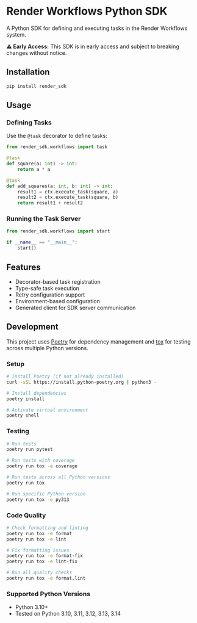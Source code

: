 # Render Workflows Python SDK

A Python SDK for defining and executing tasks in the Render Workflows system.

**⚠️ Early Access:** This SDK is in early access and subject to breaking changes without notice.

## Installation

```bash
pip install render_sdk
```

## Usage

### Defining Tasks

Use the `@task` decorator to define tasks:

```python
from render_sdk.workflows import task

@task
def square(a: int) -> int:
    return a * a

@task
def add_squares(a: int, b: int) -> int:
    result1 = ctx.execute_task(square, a)
    result2 = ctx.execute_task(square, b)
    return result1 + result2
```

### Running the Task Server

```python
from render_sdk.workflows import start

if __name__ == "__main__":
    start()
```

## Features

- Decorator-based task registration
- Type-safe task execution
- Retry configuration support
- Environment-based configuration
- Generated client for SDK server communication

## Development

This project uses [Poetry](https://python-poetry.org/) for dependency management and [tox](https://tox.wiki/) for testing across multiple Python versions.

### Setup

```bash
# Install Poetry (if not already installed)
curl -sSL https://install.python-poetry.org | python3 -

# Install dependencies
poetry install

# Activate virtual environment
poetry shell
```

### Testing

```bash
# Run tests
poetry run pytest

# Run tests with coverage
poetry run tox -e coverage

# Run tests across all Python versions
poetry run tox

# Run specific Python version
poetry run tox -e py313
```

### Code Quality

```bash
# Check formatting and linting
poetry run tox -e format
poetry run tox -e lint

# Fix formatting issues
poetry run tox -e format-fix
poetry run tox -e lint-fix

# Run all quality checks
poetry run tox -e format,lint
```

### Supported Python Versions

- Python 3.10+
- Tested on Python 3.10, 3.11, 3.12, 3.13, 3.14

